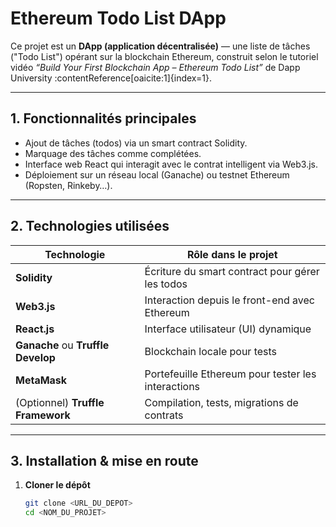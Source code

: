 # Ethereum Todo List DApp

Ce projet est un **DApp (application décentralisée)** — une liste de tâches ("Todo List") opérant sur la blockchain Ethereum, construit selon le tutoriel vidéo *“Build Your First Blockchain App – Ethereum Todo List”* de Dapp University :contentReference[oaicite:1]{index=1}.

---

## 1. Fonctionnalités principales

- Ajout de tâches (todos) via un smart contract Solidity.
- Marquage des tâches comme complétées.
- Interface web React qui interagit avec le contrat intelligent via Web3.js.
- Déploiement sur un réseau local (Ganache) ou testnet Ethereum (Ropsten, Rinkeby…).

---

## 2. Technologies utilisées

| Technologie | Rôle dans le projet |
|-------------|----------------------|
| **Solidity** | Écriture du smart contract pour gérer les todos |
| **Web3.js** | Interaction depuis le front-end avec Ethereum |
| **React.js** | Interface utilisateur (UI) dynamique |
| **Ganache** ou **Truffle Develop** | Blockchain locale pour tests |
| **MetaMask** | Portefeuille Ethereum pour tester les interactions |
| (Optionnel) **Truffle Framework** | Compilation, tests, migrations de contrats |

---

## 3. Installation & mise en route

1. **Cloner le dépôt**  
   ```bash
   git clone <URL_DU_DEPOT>
   cd <NOM_DU_PROJET>
